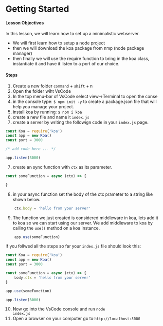 # Getting Started

#### Lesson Objectives
In this lesson, we will learn how to set up a minimalistic webserver. 
- We will first learn how to setup a node project 
- then we will download the koa package from nmp (node package manager)
- then finally we will use the require function to bring in the koa class, instantiate it and have it listen to a port of our choice.

#### Steps
1. Create a new folder <code>command</code> + <code>shift</code> + n 
2. Open the folder wiht VsCode
3. In the top menu-bar of VsCode select view->Terminal to open the conse
4. in the console type: <code>$ npm init -y</code> to create a package.json file that will help you manage your project. 
4. install koa by running: <code>$ npm i koa</code> 
5. create a new file and name it <code>index.js</code> 
6. create a server by writing the followign code in your <code>index.js</code> page.

```js
const Koa = require('koa')
const app = new Koa()
const port = 3000

/* add code here ... */

app.listen(3000)
```

7. create an sync function with <code>ctx</code> as its parameter.
```js
const someFunction = async (ctx) => {

}
```
8. in your async function set the body of the ctx prameter to a string like shown below.
```js
    ctx.body = 'hello from your server'
```
9. The function we just created is considered middleware in koa, lets add it to koa so we can start using our server. We add middleware to koa by calling the <code>use()</code> method on a koa instance.
```js
    app.use(someFunction)
```

If you follwed all the steps so far your <code>index.js</code> file should look this:

```js
const Koa = require('koa')
const app = new Koa()
const port = 3000

const someFunction = async (ctx) => {
    body.ctx = 'hello from your server'
}

app.use(someFunction)

app.listen(3000)
```
10. Now go into the VsCode console and run <code>node index.js</code>
11. Open a browser on your computer go to <code>http://localhost:3000</code>